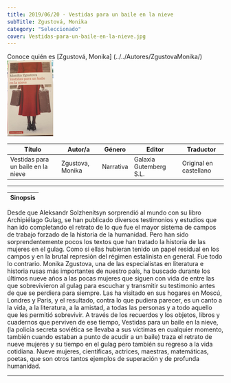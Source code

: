 ```yaml
---
title: 2019/06/20 - Vestidas para un baile en la nieve
subTitle: Zgustová, Monika
category: "Seleccionado"
cover: Vestidas-para-un-baile-en-la-nieve.jpg
---
```

Conoce quién es [Zgustová, Monika] (../../Autores/ZgustovaMonika/)
!["Imagen no encontrada"](Vestidas-para-un-baile-en-la-nieve.jpg)

Título | Autor/a | Género | Editor | Traductor |
------ | ------- | ------ | ------ | --------- |
Vestidas para un baile en la nieve | Zgustova, Monika | Narrativa | Galaxia Gutemberg S.L. | Original en castellano|
***
|Sinopsis|
|--------|
Desde que Aleksandr Solzhenitsyn sorprendió al mundo con su libro Archipiélago Gulag, se han publicado diversos testimonios y estudios que han ido completando el retrato de lo que fue el mayor sistema de campos de trabajo forzado de la historia de la humanidad. Pero han sido sorprendentemente pocos los textos que han tratado la historia de las mujeres en el gulag. Como si ellas hubieran tenido un papel residual en los campos y en la brutal represión del régimen estalinista en general. Fue todo lo contrario. Monika Zgustova, una de las especialistas en literatura e historia rusas más importantes de nuestro país, ha buscado durante los últimos nueve años a las pocas mujeres que siguen con vida de entre las que sobrevivieron al gulag para escuchar y transmitir su testimonio antes de que se perdiera para siempre. Las ha visitado en sus hogares en Moscú, Londres y París, y el resultado, contra lo que pudiera parecer, es un canto a la vida, a la literatura, a la amistad, a todas las personas y a todo aquello que les permitió sobrevivir. A través de los recuerdos y los objetos, libros y cuadernos que perviven de ese tiempo, Vestidas para un baile en la nieve, (la policía secreta soviética se llevaba a sus víctimas en cualquier momento, también cuando estaban a punto de acudir a un baile) traza el retrato de nueve mujeres y su tiempo en el gulag pero también su regreso a la vida cotidiana. Nueve mujeres, científicas, actrices, maestras, matemáticas, poetas, que son otros tantos ejemplos de superación y de profunda humanidad.
***
